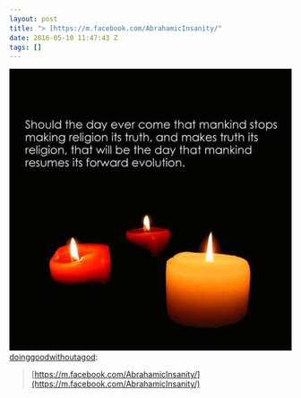 ```yaml
---
layout: post
title: "> [https://m.facebook.com/AbrahamicInsanity/"
date: 2016-05-10 11:47:43 Z
tags: []
---
```

![](/media/2016/05/144143727914.jpg)
[doinggoodwithoutagod](http://doinggoodwithoutagod.tumblr.com/post/144086288434):

> [https://m.facebook.com/AbrahamicInsanity/](https://m.facebook.com/AbrahamicInsanity/)
